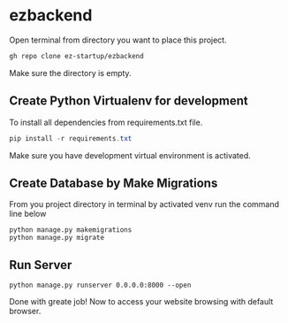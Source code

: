 # ezbackend
Open terminal from directory you want to place this project.

```bash
gh repo clone ez-startup/ezbackend
```
Make sure the directory is empty. 

## Create Python Virtualenv for development
To install all dependencies from requirements.txt file.
```powershell
pip install -r requirements.txt
```
Make sure you have development virtual environment is activated. 

## Create Database by Make Migrations
From you project directory in terminal by activated venv run the command line below
```shell
python manage.py makemigrations
python manage.py migrate
```
## Run Server
```shell
python manage.py runserver 0.0.0.0:8000 --open
```
Done with greate job!
Now to access your website browsing with default browser. 
